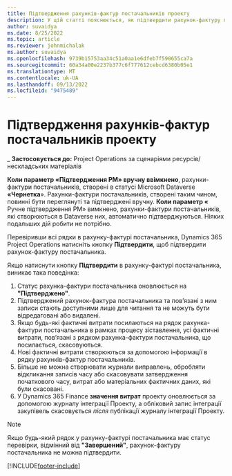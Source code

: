 ```yaml
---
title: Підтвердження рахунків-фактур постачальників проекту
description: У цій статті пояснюється, як підтвердити рахунок-фактуру постачальника проекту в корпорації Майкрософт Dynamics 365 Project Operations, а також описуються фінансові наслідки підтвердження рахунка-фактури постачальника проекту.
author: suvaidya
ms.date: 8/25/2022
ms.topic: article
ms.reviewer: johnmichalak
ms.author: suvaidya
ms.openlocfilehash: 9739b15753aa34c51a0aa1e6dfeb7f590655ca7a
ms.sourcegitcommit: 60a34a00e2237b377c6f777612cebcd6380b05e1
ms.translationtype: MT
ms.contentlocale: uk-UA
ms.lasthandoff: 09/13/2022
ms.locfileid: "9475489"
---
```

# <a name="confirm-project-vendor-invoices"></a>Підтвердження рахунків-фактур постачальників проекту

_ **Застосовується до:** Project Operations за сценаріями ресурсів/нескладських матеріалів

**Коли параметр «Підтвердження PM» вручну ввімкнено**, рахунки-фактури постачальників, створені в статусі Microsoft Dataverse **«Чернетка**». Рахунки-фактури постачальників, створені таким чином, повинні бути переглянуті та підтверджені вручну. **Коли параметр «** Ручне підтвердження PM» вимкнено, рахунки-фактури постачальників, які створюються в Dataverse них, автоматично підтверджуються. Ніяких подальших дій робити не потрібно. 

Перевіривши всі рядки в рахунку-фактурі постачальника, Dynamics 365 Project Operations натисніть кнопку **Підтвердити**, щоб підтвердити рахунок-фактуру постачальника.

Якщо натиснути кнопку **Підтвердити** в рахунку-фактурі постачальника, виникає така поведінка:

1. Статус рахунка-фактури постачальника оновлюється на **"Підтверджено"**.
1. Підтверджений рахунок-фактура постачальника та пов’язані з ним записи стають доступними лише для читання та не можуть бути відредаговані або видалені.
1. Якщо будь-які фактичні витрати посилаються на рядок рахунка-фактури постачальника в рамках процесу зіставлення, усі фактичні витрати, пов’язані з рядком рахунка-фактури постачальника, що посилається, скасовуються.
1. Нові фактичні витрати створюються за допомогою інформації в рядку рахунків-фактур постачальників.
1. Більше не можна створювати журнали виправлень, обробляти відкликання записів часу або скасовувати затвердження початкового часу, витрат або матеріальних фактичних даних, які були скасовані.
1. У Dynamics 365 Finance **значення витрат** проекту оновлюється за допомогою журналу інтеграції Проекту, а обліковий запис інтеграції закупівель скасовується *після* публікації журналу інтеграції Проекту.

> [!NOTE]
> Якщо будь-який рядок у рахунку-фактурі постачальника має статус перевірки, відмінний від **"Завершений"**, рахунок-фактуру постачальника не можна підтвердити.

[!INCLUDE[footer-include](../includes/footer-banner.md)]
